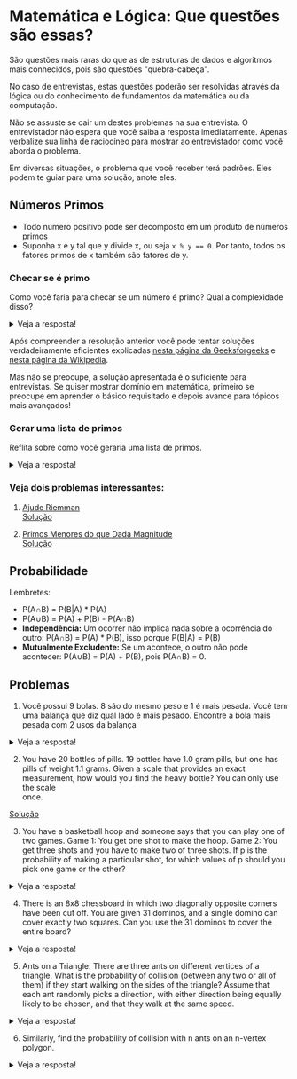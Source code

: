 # Matemática e Lógica: Que questões são essas?

São questões mais raras do que as de estruturas de dados e
algoritmos mais conhecidos, pois são questões "quebra-cabeça".

No caso de entrevistas, estas questões poderão ser resolvidas
através da lógica ou do conhecimento de fundamentos da 
matemática ou da computação.

Não se assuste se cair um destes problemas na sua 
entrevista. O entrevistador não espera que você saiba
a resposta imediatamente. Apenas verbalize sua linha de
raciocíneo para mostrar ao entrevistador como você aborda
o problema.

Em diversas situações, o problema que você receber terá
padrões. Eles podem te guiar para uma solução, anote 
eles.

## Números Primos

- Todo número positivo pode ser decomposto em um produto de 
números primos
- Suponha x e y tal que y divide x, ou seja `x % y == 0`. 
Por tanto, todos os fatores primos de x também são fatores 
de y.

### Checar se é primo

Como você faria para checar se um número é primo? 
Qual a complexidade disso?

<details>

<summary>Veja a resposta!</summary>  

Você pode pensar em testar todos os números, um por um, 
mas podemos reduzir a complexidade para O(\sqrt{N})
se lembrarmos que o maior divisível de um número N é
menor ou igual a \sqrt{N}. Veja a prova [aqui](https://qastack.com.br/programming/5811151/why-do-we-check-up-to-the-square-root-of-a-prime-number-to-determine-if-it-is-pr).

Código: [eh_primo.cpp](eh_primo.cpp)

Para saber porque não usei sqrt:
- [Why Math Functions in C++ Are So Slow?](https://hackernoon.com/why-math-functions-in-c-are-so-slow-nxz3155)
</details>

Após compreender a resolução anterior
você pode tentar soluções verdadeiramente
eficientes explicadas [nesta página da Geeksforgeeks](https://www.geeksforgeeks.org/prime-numbers/) e [nesta página da Wikipedia](https://en.wikipedia.org/wiki/Primality_test).

Mas não se preocupe, a solução apresentada é o
suficiente para entrevistas. Se quiser mostrar domínio em
matemática, primeiro se preocupe em aprender o básico 
requisitado e depois avance para tópicos mais avançados!

### Gerar uma lista de primos

Reflita sobre como você geraria uma lista de primos.

<details>

<summary>Veja a resposta!</summary>

Você pode pensar em usar o algoritmo anterior para testar
cada número, mas essa solução seria muito custosa.

Uma solução mais eficiente é o algoritmo de Erastotenes,
com complexidade O(N log N).

<img src="crivo_animado.gif">

Código: [crivo.cpp](crivo.cpp)

Veja a explicação sobre a complexidade [aqui](https://noic.com.br/materiais-informatica/curso/math-03/).

</details>

### Veja dois problemas interessantes:

1. [Ajude Riemman](https://neps.academy/br/exercise/288)  
[Solução](Ajude_Riemman.cpp)

2. [Primos Menores do que Dada Magnitude](https://neps.academy/br/exercise/295)  
[Solução](Primos_Menores_Que_N.cpp)

## Probabilidade

Lembretes:
- P(A∩B) = P(B|A) * P(A)
- P(A∪B) = P(A) + P(B) - P(A∩B)
- **Independência:** Um ocorrer não implica nada sobre a 
ocorrência do outro: P(A∩B) = P(A) * P(B), isso porque 
P(B|A) = P(B)
- **Mutualmente Excludente:** Se um acontece, o outro 
não pode acontecer: P(A∪B) = P(A) + P(B), pois P(A∩B) = 0.

## Problemas

1. Você possui 9 bolas. 8 são do mesmo peso e 1 é mais
pesada. Você tem uma balança que diz qual lado é mais
pesado. Encontre a bola mais pesada com 2 usos da balança

<details>

<summary>Veja a resposta!</summary>

```
Separe as bolas em 3 conjuntos de 3 bolas. Meça dois
conjuntos. Assim, você saberá em qual conjunto está a
bola mais pesada.
Divida este conjunto em 3 novos conjuntos de uma bola e
meça novamente. Assim encontramos a bola.
```

</details>

2. You  have 20 bottles of pills. 19 bottles have 1.0
gram pills, but one has pills of weight 1.1 grams. Given 
a scale that provides an exact measurement, how would 
you find the heavy bottle? You  can  only use the scale  
once. 

[Solução](bottles.cpp)

3. You  have a basketball hoop and someone says  that you can  play one of two games. 
Game 1: You  get one shot to make the hoop. 
Game 2: You  get three shots and you have to make two of three shots. 
If p  is  the probability of making a particular shot, for which values of p should  you  pick one game 
or the other?

<details>

<summary>Veja a resposta!</summary>

```
Probabilidade de ganhar:
- Game 1: p
- Game 2: p * p * p + p * p * (1-p) + p * (1-p) * p + (1-p) * p * p = 3*(1-p)*p² + p^3 = 3p² - 2p³

Qual a probabilidade de P(G_1) > P(G_2)?
   p > 3p² - 2p³  
   (2p - 1)(p - 1) > 0

Como:
   Temos que (2p -1) e (p - 1) são ambos termos 
   negativos, já que p teria que ser maior do que 100%
   para que p - 1 fosse positivo.  

Portanto:
   2p - 1 < 0
   2p < 1
   p < 0.5

Sendo assim, se p ∈ {0, 0.5, 1}, então tanto faz se é 
jogado o Game 1 ou Game 2. Se 0 < p < 0.5, então o melhor
é jogar o Game 1. Se 0.5 < p < 1, então é mais vantajoso
o Game 2.
```

[Solução](Game.cpp)
</details>

4. There is  an  8x8  chessboard  in which two diagonally opposite corners have been cut off. 
You  are  given 31  dominos, and a single domino can  cover exactly two squares.  Can  you use  the 31 
dominos to cover the entire board? 

<details>

<summary>Veja a resposta!</summary>

```
8*8 = 64
64 - 2 = 62.

Cada peça ocupa 2 espaços. 31 * 2 == 62. Há espaço para
todas as peças.

Padrão: Cada peça deita-se, necessariamente, sob uma peça
branca e outra preta. Há 32 peças pretas e 30 brancas, ou
30 pretas e 32 brancas, pois retiramos as pontas 
diagonalmente opostas. Logo, não podemos posicionar as 31
peças no tabuleiro!
```
   
Para uma explicação melhor, veja [este video](https://www.coursera.org/learn/what-is-a-proof/lecture/9GGMC/impossibility-proof-ii-and-conclusion)!.

</details>

5. Ants on a Triangle: There are three ants on different vertices of a triangle. What is the probability of 
collision (between any two or all  of them) if they start walking on the sides of the triangle? Assume 
that each ant randomly picks a direction, with either direction being equally likely to be chosen, and 
that they walk at the same speed.

<details>

<summary>Veja a resposta!</summary>

```
Vamos simplificar dizendo que a formiga pode andar em
sentido horario ou anti-horário.

Caso em que ninguem colide: Ou todas vão no sentido
horário, ou todas vão sentido anti-horário.
    (1/2)³ + (1/2)³

Como a probabilidade de alguem colidir, é igual a 100
menos a probabilidade de não colidir, a chance de colidir
é:
    p = 1 - (1/2)³ + (1/2)³ = 1 - (1/2)² = 0.75
```
   
</details>

6. Similarly, find the probability of collision with n ants on an  n-vertex polygon.

<details>

<summary>Veja a resposta!</summary>

```
Precisamos que todas as n formigas, escolham o mesmo
sentido, horário ou anti-horário
    (1/2)^n + (1/2)^n

Ou seja, a probabilidade de colisão é:
    p = 1 - (1/2)^(n-1)
```

</details>
